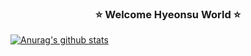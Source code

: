 ###              <center>:star: Welcome Hyeonsu World :star:</center>
[![Anurag's github stats](https://github-readme-stats.vercel.app/api?username=junghyeonsu&theme=gruvbox)](https://github.com/anuraghazra/github-readme-stats)
